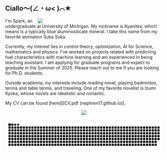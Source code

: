 ## Ciallo～(∠・ω< )⌒★

<img align='right' src='izumi.jpg' width='400px'>

I'm Spark, an undergraduate at University of Michigan. My nickname is Kyanites, which means  is a typically blue aluminosilicate mineral. I take this name from my favorite animation Suka Suka.

Currently, my interest lies in control theory, optimization, AI for Science, mathematics and physics. I've worked on projects related with predicting fuel characteristics with machine learning and am experienced in being teaching assistant. I am applying for graduate programs and expect to graduate in the Summer of 2025. Please reach out to me if you are looking for Ph.D. students.

Outside academia, my interests include reading novel, playing badminton, tennis and table tennis, and traveling. One of my favorite novelist is Izumi Kyoka, whose novels are idealistic and romantic.

My CV can be found [here][[CV.pdf (nephren17.github.io)].

<p align="center">
    <img src='https://github-readme-stats-one-bice.vercel.app/api/top-langs/?username=Nephren17&layout=compact&exclude_repo=NephrenCake.github.io&hide_border=true&langs_count=10&theme=buefy' width='300px'>
</p>

<p align="center">
    <img src="https://raw.githubusercontent.com/platane/platane/output/github-contribution-grid-snake.svg#gh-light-mode-only" />
</p>

